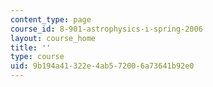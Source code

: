 ```yaml
---
content_type: page
course_id: 8-901-astrophysics-i-spring-2006
layout: course_home
title: ''
type: course
uid: 9b194a41-322e-4ab5-7200-6a73641b92e0
---
```


